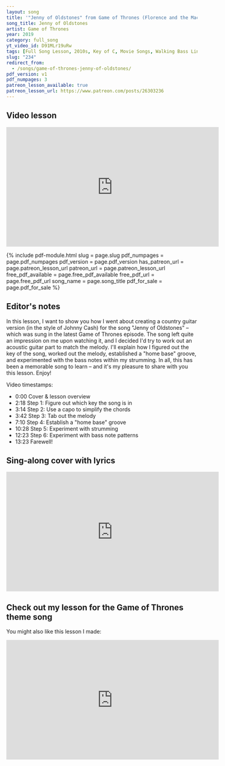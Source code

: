 ```yaml
---
layout: song
title: '"Jenny of Oldstones" from Game of Thrones (Florence and the Machine)'
song_title: Jenny of Oldstones
artist: Game of Thrones
year: 2019
category: full_song
yt_video_id: D91MLr19uRw
tags: [Full Song Lesson, 2010s, Key of C, Movie Songs, Walking Bass Lines]
slug: "234"
redirect_from:
  - /songs/game-of-thrones-jenny-of-oldstones/
pdf_version: v1
pdf_numpages: 3
patreon_lesson_available: true
patreon_lesson_url: https://www.patreon.com/posts/26303236
---
```


## Video lesson

<iframe width="560" height="315" src="https://www.youtube.com/embed/D91MLr19uRw?showinfo=0" frameborder="0" allowfullscreen></iframe>

{% include pdf-module.html slug = page.slug pdf_numpages = page.pdf_numpages pdf_version = page.pdf_version has_patreon_url = page.patreon_lesson_url patreon_url = page.patreon_lesson_url free_pdf_available = page.free_pdf_available free_pdf_url = page.free_pdf_url song_name = page.song_title pdf_for_sale = page.pdf_for_sale %}

## Editor's notes

In this lesson, I want to show you how I went about creating a country guitar version (in the style of Johnny Cash) for the song "Jenny of Oldstones" – which was sung in the latest Game of Thrones episode. The song left quite an impression on me upon watching it, and I decided I'd try to work out an acoustic guitar part to match the melody. I'll explain how I figured out the key of the song, worked out the melody, established a "home base" groove, and experimented with the bass notes within my strumming. In all, this has been a memorable song to learn – and it's my pleasure to share with you this lesson. Enjoy!

Video timestamps:

- 0:00 Cover & lesson overview
- 2:18 Step 1: Figure out which key the song is in
- 3:14 Step 2: Use a capo to simplify the chords
- 3:42 Step 3: Tab out the melody
- 7:10 Step 4: Establish a "home base" groove
- 10:28 Step 5: Experiment with strumming
- 12:23 Step 6: Experiment with bass note patterns
- 13:23 Farewell!

## Sing-along cover with lyrics

<iframe width="560" height="315" src="https://www.youtube.com/embed/HuQWwlOUOPw?showinfo=0" frameborder="0" allowfullscreen></iframe>

<!-- Coming soon! -->







## Check out my lesson for the Game of Thrones theme song

You might also like this lesson I made:

<iframe width="560" height="315" src="https://www.youtube.com/embed/u_1fqr5OCMU?showinfo=0" frameborder="0" allowfullscreen></iframe>
